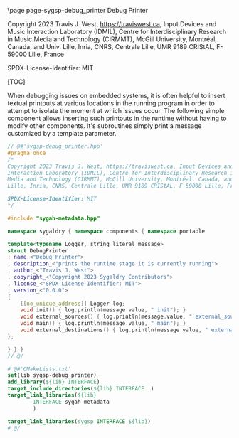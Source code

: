 \page page-sygsp-debug_printer Debug Printer

Copyright 2023 Travis J. West, https://traviswest.ca, Input Devices and Music
Interaction Laboratory (IDMIL), Centre for Interdisciplinary Research in Music
Media and Technology (CIRMMT), McGill University, Montréal, Canada, and Univ.
Lille, Inria, CNRS, Centrale Lille, UMR 9189 CRIStAL, F-59000 Lille, France

SPDX-License-Identifier: MIT

[TOC]

When debugging issues on embedded systems, it is often helpful to insert
textual printouts at various locations in the running program in order to
attempt to isolate the moment at which issues occur. The following simple
component allows inserting such printouts in the runtime without having
to modify other components. It's subroutines simply print a message
customized by a template parameter.

```cpp
// @#'sygsp-debug_printer.hpp'
#pragma once
/*
Copyright 2023 Travis J. West, https://traviswest.ca, Input Devices and Music
Interaction Laboratory (IDMIL), Centre for Interdisciplinary Research in Music
Media and Technology (CIRMMT), McGill University, Montréal, Canada, and Univ.
Lille, Inria, CNRS, Centrale Lille, UMR 9189 CRIStAL, F-59000 Lille, France

SPDX-License-Identifier: MIT
*/

#include "sygah-metadata.hpp"

namespace sygaldry { namespace components { namespace portable

template<typename Logger, string_literal message>
struct DebugPrinter
: name_<"Debug Printer">
, description_<"prints the runtime stage it is currently running">
, author_<"Travis J. West">
, copyright_<"Copyright 2023 Sygaldry Contributors">
, license_<"SPDX-License-Identifier: MIT">
, version_<"0.0.0">
{
    [[no_unique_address]] Logger log;
    void init() { log.println(message.value, " init"); }
    void external_sources() { log.println(message.value, " external_sources"); }
    void main() { log.println(message.value, " main"); }
    void external_destinations() { log.println(message.value, " external_destinations"); }
};

} } }
// @/
```

```cmake
# @#'CMakeLists.txt'
set(lib sygsp-debug_printer)
add_library(${lib} INTERFACE)
target_include_directories(${lib} INTERFACE .)
target_link_libraries(${lib}
        INTERFACE sygah-metadata
        )

target_link_libraries(sygsp INTERFACE ${lib})
# @/
```
